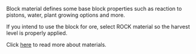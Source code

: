 Block material defines some base block properties such as
reaction to pistons, water, plant growing options and more.

If you intend to use the block for ore, select ROCK material
so the harvest level is properly applied.

Click [here](https://mcreator.net/wiki/materials) to read more about materials.